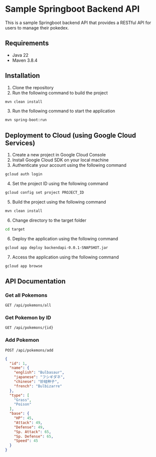 # Sample Springboot Backend API

This is a sample Springboot backend API that provides a RESTful API for users to manage their pokedex.

## Requirements
- Java 22
- Maven 3.8.4

## Installation
1. Clone the repository
2. Run the following command to build the project
```bash
mvn clean install
```
3. Run the following command to start the application
```bash
mvn spring-boot:run
```

## Deployment to Cloud (using Google Cloud Services)
1. Create a new project in Google Cloud Console
2. Install Google Cloud SDK on your local machine
3. Authenticate your account using the following command
```bash
gcloud auth login
```
4. Set the project ID using the following command
```bash
gcloud config set project PROJECT_ID
```
5. Build the project using the following command
```bash
mvn clean install
```
6. Change directory to the target folder
```bash
cd target
```
6. Deploy the application using the following command
```bash
gcloud app deploy backendapi-0.0.1-SNAPSHOT.jar
```
7. Access the application using the following command
```bash
gcloud app browse
```

## API Documentation

### Get all Pokemons
```http
GET /api/pokemons/all
```

### Get Pokemon by ID
```http
GET /api/pokemons/{id}
```

### Add Pokemon
```http
POST /api/pokemons/add
```
```json
{
  "id": 1,
  "name": {
    "english": "Bulbasaur",
    "japanese": "フシギダネ",
    "chinese": "妙蛙种子",
    "french": "Bulbizarre"
  },
  "type": [
    "Grass",
    "Poison"
  ],
  "base": {
    "HP": 45,
    "Attack": 49,
    "Defense": 49,
    "Sp. Attack": 65,
    "Sp. Defense": 65,
    "Speed": 45
  }
}
```